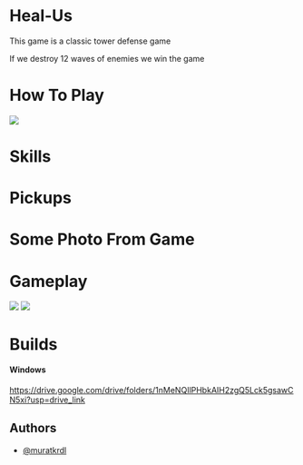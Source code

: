 # Heal-Us

This game is a classic tower defense game

If we destroy 12 waves of enemies we win the game


# How To Play

<img src="-" width="auto">


# Skills

# Pickups


# Some Photo From Game


# Gameplay

<img src="-" width="auto">

<img src="-" width="auto">


# Builds

#### Windows

https://drive.google.com/drive/folders/1nMeNQIlPHbkAIH2zgQ5Lck5gsawCN5xi?usp=drive_link


## Authors

- [@muratkrdl](https://github.com/muratkrdl)


